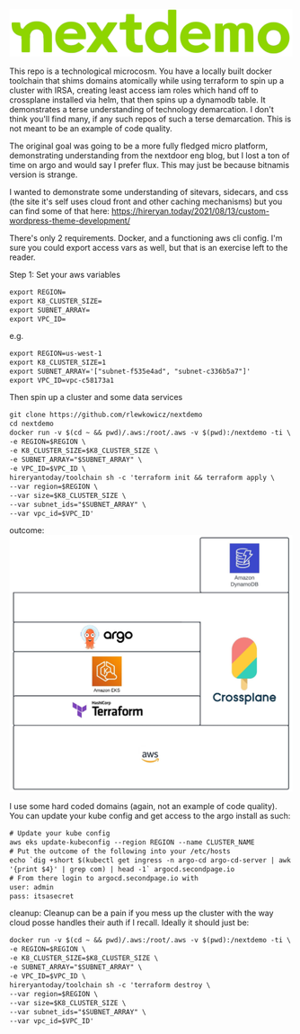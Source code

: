 ![logo](images/NextdoorLogo_Lime-demo.png) 

This repo is a technological microcosm. You have a locally built docker toolchain that shims domains atomically while using terraform to spin up a cluster with IRSA, creating least access iam roles which hand off to crossplane installed via helm, that then spins up a dynamodb table. It demonstrates a terse understanding of technology demarcation. I don't think you'll find many, if any such repos of such a terse demarcation. This is not meant to be an example of code quality.

The original goal was going to be a more fully fledged micro platform, demonstrating understanding from the nextdoor eng blog, but I lost a ton of time on argo and would say I prefer flux. This may just be because bitnamis version is strange. 

I wanted to demonstrate some understanding of sitevars, sidecars, and css (the site it's self uses cloud front and other caching mechanisms) but you can find some of that here:
https://hireryan.today/2021/08/13/custom-wordpress-theme-development/

There's only 2 requirements. Docker, and a functioning aws cli config. I'm sure you could export access vars as well, but that is an exercise left to the reader.

Step 1: Set your aws variables 
```
export REGION=
export K8_CLUSTER_SIZE=
export SUBNET_ARRAY=
export VPC_ID=
```
e.g.
```
export REGION=us-west-1
export K8_CLUSTER_SIZE=1
export SUBNET_ARRAY='["subnet-f535e4ad", "subnet-c336b5a7"]'
export VPC_ID=vpc-c58173a1
```

Then spin up a cluster and some data services
```
git clone https://github.com/rlewkowicz/nextdemo
cd nextdemo
docker run -v $(cd ~ && pwd)/.aws:/root/.aws -v $(pwd):/nextdemo -ti \
-e REGION=$REGION \
-e K8_CLUSTER_SIZE=$K8_CLUSTER_SIZE \
-e SUBNET_ARRAY="$SUBNET_ARRAY" \
-e VPC_ID=$VPC_ID \
hireryantoday/toolchain sh -c 'terraform init && terraform apply \
--var region=$REGION \
--var size=$K8_CLUSTER_SIZE \
--var subnet_ids="$SUBNET_ARRAY" \
--var vpc_id=$VPC_ID'
```
outcome: 
![arch](images/arch.jpeg) 

I use some hard coded domains (again, not an example of code quality). You can update your kube config and get access to the argo install as such:
```
# Update your kube config
aws eks update-kubeconfig --region REGION --name CLUSTER_NAME
# Put the outcome of the following into your /etc/hosts
echo `dig +short $(kubectl get ingress -n argo-cd argo-cd-server | awk '{print $4}' | grep com) | head -1` argocd.secondpage.io
# From there login to argocd.secondpage.io with
user: admin
pass: itsasecret
```

cleanup: 
Cleanup can be a pain if you mess up the cluster with the way cloud posse handles their auth if I recall. Ideally it should just be:
```
docker run -v $(cd ~ && pwd)/.aws:/root/.aws -v $(pwd):/nextdemo -ti \
-e REGION=$REGION \
-e K8_CLUSTER_SIZE=$K8_CLUSTER_SIZE \
-e SUBNET_ARRAY="$SUBNET_ARRAY" \
-e VPC_ID=$VPC_ID \
hireryantoday/toolchain sh -c 'terraform destroy \
--var region=$REGION \
--var size=$K8_CLUSTER_SIZE \
--var subnet_ids="$SUBNET_ARRAY" \
--var vpc_id=$VPC_ID'
```
